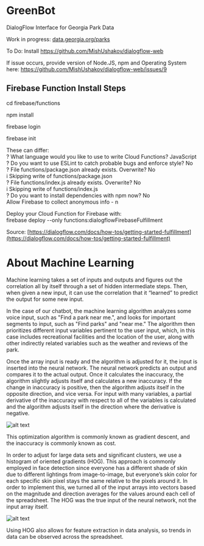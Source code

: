 # GreenBot
DialogFlow Interface for Georgia Park Data

Work in progress: [data.georgia.org/parks](https://data.georgia.org/parks)

To Do: Install https://github.com/MishUshakov/dialogflow-web

If issue occurs, provide version of Node.JS, npm and Operating System here:
https://github.com/MishUshakov/dialogflow-web/issues/9

## Firebase Function Install Steps

cd firebase/functions

npm install

firebase login

firebase init

These can differ:<br>
? What language would you like to use to write Cloud Functions? JavaScript<br>
? Do you want to use ESLint to catch probable bugs and enforce style? No<br>
? File functions/package.json already exists. Overwrite? No<br>
i  Skipping write of functions/package.json<br>
? File functions/index.js already exists. Overwrite? No<br>
i  Skipping write of functions/index.js<br>
? Do you want to install dependencies with npm now? No<br>
Allow Firebase to collect anonymous info - n


Deploy your Cloud Function for Firebase with:<br>
 firebase deploy --only functions:dialogflowFirebaseFulfillment

Source: [https://dialogflow.com/docs/how-tos/getting-started-fulfillment](https://dialogflow.com/docs/how-tos/getting-started-fulfillment)


# About Machine Learning

Machine learning takes a set of inputs and outputs and figures out the correlation all by itself through a set of hidden intermediate steps. Then, when given a new input, it can use the correlation that it “learned” to predict the output for some new input. 

In the case of our chatbot, the machine learning algorithm analyzes some voice input, such as "Find a park near me.", and looks for important segments to input, such as "Find parks" and "near me." The algorithm then prioritizes different input variables pertinent to the user input, which, in this case includes recreational facilities and the location of the user, along with other indirectly related variables such as the weather and reviews of the park.

Once the array input is ready and the algorithm is adjusted for it, the input is inserted into the neural network. The neural network predicts an output and compares it to the actual output. Once it calculates the inaccuracy, the algorithm slightly adjusts itself and calculates a new inaccuracy. If the change in inaccuracy is positive, then the algorithm adjusts itself in the opposite direction, and vice versa. For input with many variables, a partial derivative of the inaccuracy with respect to all of the variables is calculated and the algorithm adjusts itself in the direction where the derivative is negative.

![alt text](https://rasbt.github.io/mlxtend/user_guide/general_concepts/gradient-optimization_files/ball.png)

This optimization algorithm is commonly known as gradient descent, and the inaccuracy is commonly known as cost.

In order to adjust for large data sets and significant clusters, we use a histogram of oriented gradients (HOG). This approach is commonly employed in face detection since everyone has a different shade of skin due to different lightings from image-to-image, but everyone’s skin color for each specific skin pixel stays the same relative to the pixels around it. In order to implement this, we turned all of the input arrays into vectors based on the magnitude and direction averages for the values around each cell of the spreadsheet. The HOG was the true input of the neural network, not the input array itself.

![alt text](https://zone.ni.com/images/reference/en-XX/help/370281AC-01/hog_histogram.gif)

Using HOG also allows for feature extraction in data analysis, so trends in data can be observed across the spreadsheet.
